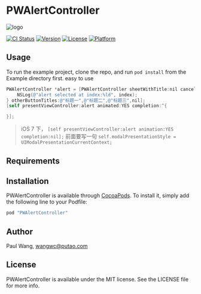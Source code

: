 # PWAlertController

![logo](https://github.com/wangweicheng7/blog/blob/gh-pages/images/logo.png)

[![CI Status](http://img.shields.io/travis/陌上一梦觅琴音/PWAlertController.svg?style=flat)](https://travis-ci.org/陌上一梦觅琴音/PWAlertController)
[![Version](https://img.shields.io/cocoapods/v/PWAlertController.svg?style=flat)](http://cocoapods.org/pods/PWAlertController)
[![License](https://img.shields.io/cocoapods/l/PWAlertController.svg?style=flat)](http://cocoapods.org/pods/PWAlertController)
[![Platform](https://img.shields.io/cocoapods/p/PWAlertController.svg?style=flat)](http://cocoapods.org/pods/PWAlertController)

## Usage

To run the example project, clone the repo, and run `pod install` from the Example directory first.
easy to use

``` Objective-C
PWAlertController *alert = [PWAlertController sheetWithTitle:nil cancelButtonTitle:@"取消" destructiveButtonTitle:@"删除" buttonClicked:^(NSUInteger index) {
    NSLog(@"alert selected at index:%ld", index);
} otherButtonTitles:@"标题一",@"标题二",@"标题三",nil];
[self presentViewController:alert animated:YES completion:^{

}];

```

> iOS 7 下， `[self presentViewController:alert animation:YES completion:nil];` 前面要写一句  `self.modalPresentationStyle = UIModalPresentationCurrentContext;` 



## Requirements

## Installation

PWAlertController is available through [CocoaPods](http://cocoapods.org). To install
it, simply add the following line to your Podfile:

```ruby
pod "PWAlertController"
```

## Author

Paul Wang, wangwc@putao.com

## License

PWAlertController is available under the MIT license. See the LICENSE file for more info.
